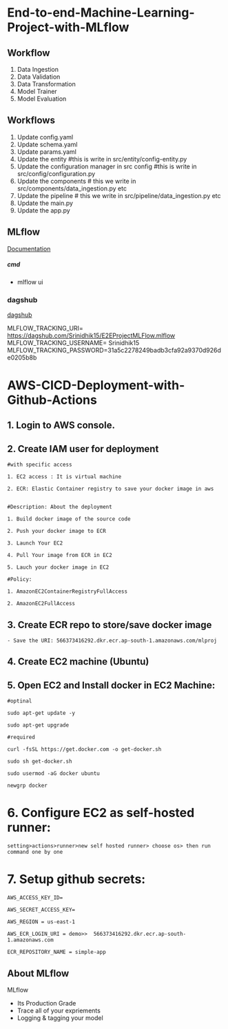 # End-to-end-Machine-Learning-Project-with-MLflow

## Workflow

1. Data Ingestion
2. Data Validation
3. Data Transformation
4. Model Trainer
5. Model Evaluation


## Workflows

1. Update config.yaml
2. Update schema.yaml
3. Update params.yaml
4. Update the entity        #this is write in src/entity/config-entity.py
5. Update the configuration manager in src config    #this is write in src/config/configuration.py
6. Update the components    # this we write in src/components/data_ingestion.py etc
7. Update the pipeline      # this we write in src/pipeline/data_ingestion.py etc
8. Update the main.py
9. Update the app.py





## MLflow
[Documentation](https://mlflow.org/docs/latest/index.html)


##### cmd
- mlflow ui

### dagshub
[dagshub](https://dagshub.com/)

MLFLOW_TRACKING_URI= https://dagshub.com/Srinidhik15/E2EProjectMLFlow.mlflow
MLFLOW_TRACKING_USERNAME= Srinidhik15
MLFLOW_TRACKING_PASSWORD=31a5c2278249badb3cfa92a9370d926de0205b8b





# AWS-CICD-Deployment-with-Github-Actions

## 1. Login to AWS console.

## 2. Create IAM user for deployment

	#with specific access

	1. EC2 access : It is virtual machine

	2. ECR: Elastic Container registry to save your docker image in aws


	#Description: About the deployment

	1. Build docker image of the source code

	2. Push your docker image to ECR

	3. Launch Your EC2 

	4. Pull Your image from ECR in EC2

	5. Lauch your docker image in EC2

	#Policy:

	1. AmazonEC2ContainerRegistryFullAccess

	2. AmazonEC2FullAccess

	
## 3. Create ECR repo to store/save docker image
    - Save the URI: 566373416292.dkr.ecr.ap-south-1.amazonaws.com/mlproj

	
## 4. Create EC2 machine (Ubuntu) 

## 5. Open EC2 and Install docker in EC2 Machine:
	
	
	#optinal

	sudo apt-get update -y

	sudo apt-get upgrade
	
	#required

	curl -fsSL https://get.docker.com -o get-docker.sh

	sudo sh get-docker.sh

	sudo usermod -aG docker ubuntu

	newgrp docker
	
# 6. Configure EC2 as self-hosted runner:
    setting>actions>runner>new self hosted runner> choose os> then run command one by one


# 7. Setup github secrets:

    AWS_ACCESS_KEY_ID=

    AWS_SECRET_ACCESS_KEY=

    AWS_REGION = us-east-1

    AWS_ECR_LOGIN_URI = demo>>  566373416292.dkr.ecr.ap-south-1.amazonaws.com

    ECR_REPOSITORY_NAME = simple-app




## About MLflow 
MLflow

 - Its Production Grade
 - Trace all of your expriements
 - Logging & tagging your model


